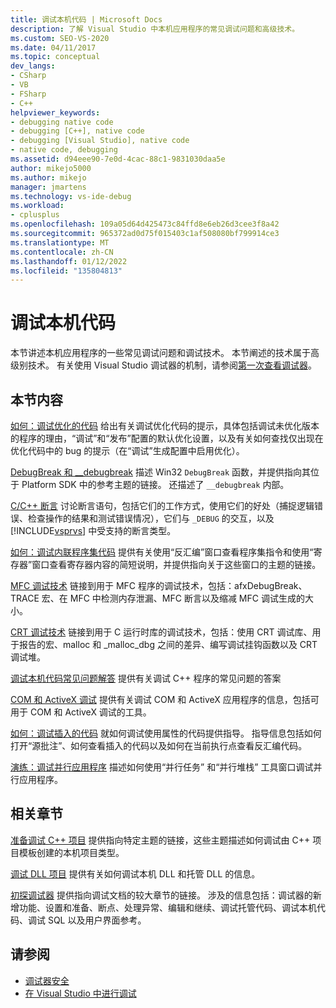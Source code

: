 ```yaml
---
title: 调试本机代码 | Microsoft Docs
description: 了解 Visual Studio 中本机应用程序的常见调试问题和高级技术。
ms.custom: SEO-VS-2020
ms.date: 04/11/2017
ms.topic: conceptual
dev_langs:
- CSharp
- VB
- FSharp
- C++
helpviewer_keywords:
- debugging native code
- debugging [C++], native code
- debugging [Visual Studio], native code
- native code, debugging
ms.assetid: d94eee90-7e0d-4cac-88c1-9831030daa5e
author: mikejo5000
ms.author: mikejo
manager: jmartens
ms.technology: vs-ide-debug
ms.workload:
- cplusplus
ms.openlocfilehash: 109a05d64d425473c84ffd8e6eb26d3cee3f8a42
ms.sourcegitcommit: 965372ad0d75f015403c1af508080bf799914ce3
ms.translationtype: MT
ms.contentlocale: zh-CN
ms.lasthandoff: 01/12/2022
ms.locfileid: "135804813"
---
```

# <a name="debugging-native-code"></a>调试本机代码
本节讲述本机应用程序的一些常见调试问题和调试技术。 本节阐述的技术属于高级别技术。 有关使用 Visual Studio 调试器的机制，请参阅[第一次查看调试器](../debugger/debugger-feature-tour.md)。

## <a name="in-this-section"></a>本节内容
 [如何：调试优化的代码](../debugger/how-to-debug-optimized-code.md) 给出有关调试优化代码的提示，具体包括调试未优化版本的程序的理由，“调试”和“发布”配置的默认优化设置，以及有关如何查找仅出现在优化代码中的 bug 的提示（在“调试”生成配置中启用优化）。

 [DebugBreak 和 __debugbreak](../debugger/debugbreak-and-debugbreak.md) 描述 Win32 `DebugBreak` 函数，并提供指向其位于 Platform SDK 中的参考主题的链接。 还描述了 `__debugbreak` 内部。

 [C/C++ 断言](../debugger/c-cpp-assertions.md) 讨论断言语句，包括它们的工作方式，使用它们的好处（捕捉逻辑错误、检查操作的结果和测试错误情况），它们与 `_DEBUG` 的交互，以及 [!INCLUDE[vsprvs](../code-quality/includes/vsprvs_md.md)] 中受支持的断言类型。

 [如何：调试内联程序集代码](../debugger/how-to-debug-inline-assembly-code.md) 提供有关使用“反汇编”窗口查看程序集指令和使用“寄存器”窗口查看寄存器内容的简短说明，并提供指向关于这些窗口的主题的链接。

 [MFC 调试技术](../debugger/mfc-debugging-techniques.md) 链接到用于 MFC 程序的调试技术，包括：afxDebugBreak、TRACE 宏、在 MFC 中检测内存泄漏、MFC 断言以及缩减 MFC 调试生成的大小。

 [CRT 调试技术](../debugger/crt-debugging-techniques.md) 链接到用于 C 运行时库的调试技术，包括：使用 CRT 调试库、用于报告的宏、malloc 和 _malloc_dbg 之间的差异、编写调试挂钩函数以及 CRT 调试堆。

 [调试本机代码常见问题解答](../debugger/debugging-native-code-faqs.md) 提供有关调试 C++ 程序的常见问题的答案

 [COM 和 ActiveX 调试](../debugger/com-and-activex-debugging.md) 提供有关调试 COM 和 ActiveX 应用程序的信息，包括可用于 COM 和 ActiveX 调试的工具。

 [如何：调试插入的代码](../debugger/how-to-debug-injected-code.md) 就如何调试使用属性的代码提供指导。 指导信息包括如何打开“源批注”、如何查看插入的代码以及如何在当前执行点查看反汇编代码。

 [演练：调试并行应用程序](../debugger/walkthrough-debugging-a-parallel-application.md) 描述如何使用“并行任务”  和“并行堆栈”  工具窗口调试并行应用程序。

## <a name="related-sections"></a>相关章节
 [准备调试 C++ 项目](../debugger/debugging-preparation-visual-cpp-project-types.md) 提供指向特定主题的链接，这些主题描述如何调试由 C++ 项目模板创建的本机项目类型。

 [调试 DLL 项目](../debugger/debugging-dll-projects.md) 提供有关如何调试本机 DLL 和托管 DLL 的信息。

 [初探调试器](../debugger/debugger-feature-tour.md) 提供指向调试文档的较大章节的链接。 涉及的信息包括：调试器的新增功能、设置和准备、断点、处理异常、编辑和继续、调试托管代码、调试本机代码、调试 SQL 以及用户界面参考。

## <a name="see-also"></a>请参阅

- [调试器安全](../debugger/debugger-security.md)
- [在 Visual Studio 中进行调试](../debugger/index.yml)